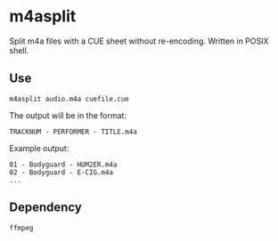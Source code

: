 # m4asplit
Split m4a files with a CUE sheet without re-encoding. Written in POSIX shell.

## Use
```
m4asplit audio.m4a cuefile.cue
```
The output will be in the format:
```
TRACKNUM - PERFORMER - TITLE.m4a
```
Example output:
```
01 - Bodyguard - HUM2ER.m4a
02 - Bodyguard - E-CIG.m4a
...
```
## Dependency
`ffmpeg`
